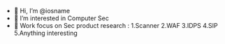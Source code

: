 - 👋 Hi, I’m @iosname
- 👀 I’m interested in Computer Sec 
- 🏢 Work focus on Sec product research : 1.Scanner 2.WAF 3.IDPS 4.SIP 5.Anything interesting


<!---
iosname/iosname is a ✨ special ✨ repository because its `README.md` (this file) appears on your GitHub profile.
You can click the Preview link to take a look at your changes.
--->
